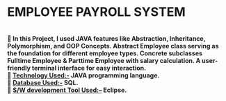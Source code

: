 <h1><b> EMPLOYEE	PAYROLL	SYSTEM </h1><br>
	In this Project, I used JAVA features like Abstraction, Inheritance, Polymorphism, and OOP Concepts. Abstract Employee class serving as the foundation for different employee types. Concrete subclasses Fulltime Employee & Parttime Employee with salary calculation. A user-friendly terminal interface for easy interaction.<br>
	<ins>Technology Used:-</ins> JAVA programming language.<br>
	<ins>Database Used:-</ins> SQL.<br>
	<ins>S/W development Tool Used:–</ins> Eclipse.
</b>
